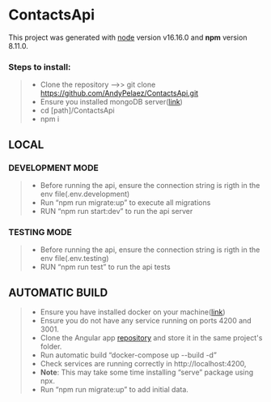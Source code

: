 # ContactsApi

This project was generated with [node](https://nodejs.org/en/) version v16.16.0 and **npm** version 8.11.0.
### Steps to install:

> - Clone the repository -->>  git clone https://github.com/AndyPelaez/ContactsApi.git
> - Ensure you installed mongoDB server([link](https://www.mongodb.com/docs/manual/installation/))
> - cd [path]/ContactsApi
> - npm i

## LOCAL
### DEVELOPMENT MODE

> - Before running the api, ensure the connection string is rigth in the env file(.env.development)
> - Run “npm run migrate:up” to execute all migrations
> - RUN “npm run start:dev” to run the api server


### TESTING MODE

> - Before running the api, ensure the connection string is rigth in the env file(.env.testing)
> - RUN “npm run test” to run the api tests


## AUTOMATIC BUILD
> - Ensure you have installed docker on your machine([link](https://docs.docker.com/engine/install/))
> - Ensure you do not have any service running on ports 4200 and 3001.
> - Clone the Angular app [repository](https://github.com/AndyPelaez/ContactsApp) and store it in the same project's folder.
> - Run automatic build “docker-compose up --build -d”
> - Check services are running correctly in http://localhost:4200,
> - **Note**: This may take some time installing “serve” package using npx.
> - Run “npm run migrate:up” to add initial data.